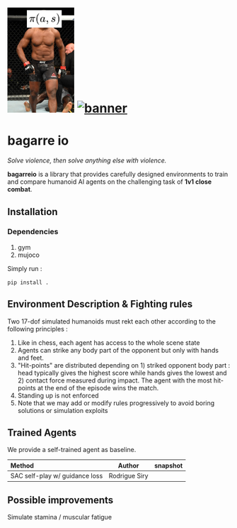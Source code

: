 <h1>
  <a href="#"><img alt="banner" src="miniature.jpg" width="30%"/></a> <a href="#"><img alt="banner" src="example_env.gif" width="60%"/></a>
</h1>

# bagarre io

_Solve violence, then solve anything else with violence._

**bagarreio** is a library that provides carefully designed environments to train and compare humanoid AI agents on the challenging task of **1v1 close combat**.

## Installation

### Dependencies
1. gym
2. mujoco

Simply run : 
```
pip install .
```

## Environment Description & Fighting rules

Two 17-dof simulated humanoids must rekt each other according to the following principles : 

1. Like in chess, each agent has access to the whole scene state
2. Agents can strike any body part of the opponent but only with hands and feet.
3. "Hit-points" are distributed depending on 1) striked opponent body part : head typically gives the highest score while hands gives the lowest and 2) contact force measured during impact. The agent with the most hit-points at the end of the episode wins the match.
4. Standing up is not enforced
5. Note that we may add or modify rules progressively to avoid boring solutions or simulation exploits

## Trained Agents

We provide a self-trained agent as baseline.

| Method | Author | snapshot |
|:----|:---:   |:---:|
|SAC self-play w/ guidance loss | Rodrigue Siry | |

## Possible improvements

Simulate stamina / muscular fatigue
